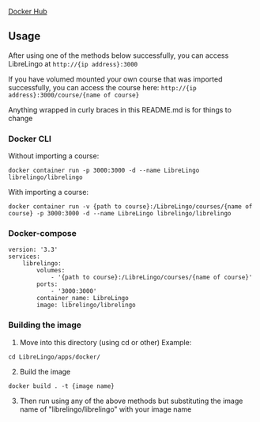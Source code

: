 [Docker Hub](https://hub.docker.com/r/librelingo/librelingo)
## Usage
After using one of the methods below successfully, you can access LibreLingo at ```http://{ip address}:3000```

If you have volumed mounted your own course that was imported successfully, you can access the course here: ```http://{ip address}:3000/course/{name of course}```

Anything wrapped in curly braces in this README.md is for things to change
### Docker CLI
Without importing a course:
```
docker container run -p 3000:3000 -d --name LibreLingo librelingo/librelingo
```
With importing a course:
```
docker container run -v {path to course}:/LibreLingo/courses/{name of course} -p 3000:3000 -d --name LibreLingo librelingo/librelingo
```
### Docker-compose
```
version: '3.3'
services:
    librelingo:
        volumes:
            - '{path to course}:/LibreLingo/courses/{name of course}'
        ports:
            - '3000:3000'
        container_name: LibreLingo
        image: librelingo/librelingo
```
### Building the image
1. Move into this directory (using cd or other) 
Example:
```
cd LibreLingo/apps/docker/
```
2. Build the image
```
docker build . -t {image name}
```
3. Then run using any of the above methods but substituting the image name of "librelingo/librelingo" with your image name
